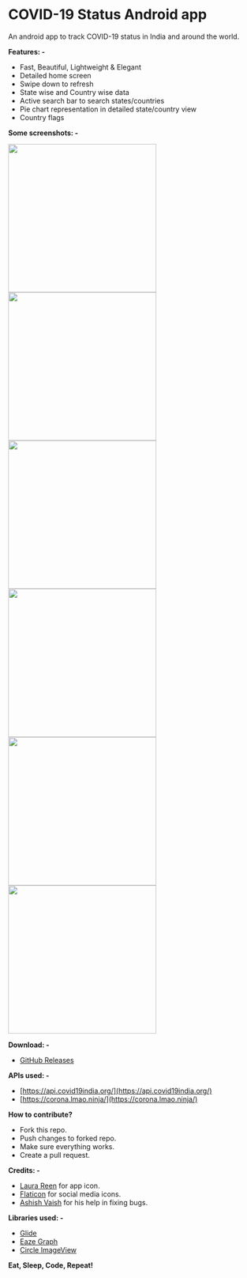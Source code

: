 
# COVID-19 Status Android app

An android app to track COVID-19 status in India and around the world. 

**Features: -**
 * Fast, Beautiful, Lightweight & Elegant 
 * Detailed home screen
 * Swipe down to refresh
 * State wise and Country wise data
 * Active search bar to search states/countries
 * Pie chart representation in detailed state/country view
 * Country flags

**Some screenshots: -** 

<img src="https://i.ibb.co/f9ZCb7d/tia2138720110113882772.png" width="300">  <img src="https://i.ibb.co/mvYTm9Z/tia2389659439592305662.png" width="300">  <img src="https://i.ibb.co/MNqZG0x/tia4996689491716483321.png" width="300">  <img src="https://i.ibb.co/rwVBhbD/tia8564367837287057598.png" width="300">  <img src="https://i.ibb.co/y69Dxf4/tia2461307107052062229.png" width="300">   <img src="https://i.ibb.co/2nwpbbx/tia5159659246812396943.png" width="300">

**Download: -**
* [GitHub Releases](https://github.com/Coders-Of-XDA-OT/covid19-status-android/releases)

**APIs used: -**

 * [https://api.covid19india.org/](https://api.covid19india.org/)
 * [https://corona.lmao.ninja/](https://corona.lmao.ninja/)

**How to contribute?**
* Fork this repo.
* Push changes to forked repo.
* Make sure everything works.
* Create a pull request.

**Credits: -**
* [Laura Reen](https://iconscout.com/contributors/laura-reen/icons) for app icon.  
* [Flaticon](https://www.flaticon.com/) for social media icons.  
* [Ashish Vaish](https://www.facebook.com/ASHVA1SH) for his help in fixing bugs.

**Libraries used: -** 
* [Glide](https://github.com/bumptech/glide)
* [Eaze Graph](https://github.com/blackfizz/EazeGraph)
* [Circle ImageView](https://github.com/hdodenhof/CircleImageView)

**Eat, Sleep, Code, Repeat!**

